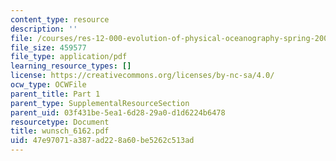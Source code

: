 ```yaml
---
content_type: resource
description: ''
file: /courses/res-12-000-evolution-of-physical-oceanography-spring-2007/47e97071a387ad228a60be5262c513ad_wunsch_6162.pdf
file_size: 459577
file_type: application/pdf
learning_resource_types: []
license: https://creativecommons.org/licenses/by-nc-sa/4.0/
ocw_type: OCWFile
parent_title: Part 1
parent_type: SupplementalResourceSection
parent_uid: 03f431be-5ea1-6d28-29a0-d1d6224b6478
resourcetype: Document
title: wunsch_6162.pdf
uid: 47e97071-a387-ad22-8a60-be5262c513ad
---
```

